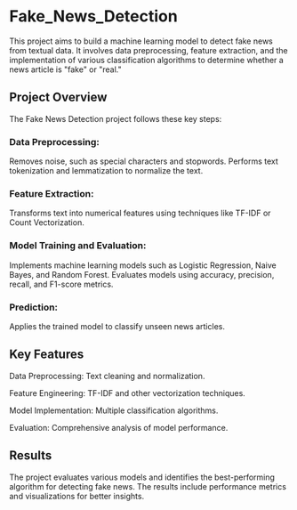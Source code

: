 # Fake_News_Detection
This project aims to build a machine learning model to detect fake news from textual data. It involves data preprocessing, feature extraction, and the implementation of various classification algorithms to determine whether a news article is "fake" or "real."

## Project Overview
The Fake News Detection project follows these key steps:

### Data Preprocessing:
Removes noise, such as special characters and stopwords.
Performs text tokenization and lemmatization to normalize the text.

### Feature Extraction:
Transforms text into numerical features using techniques like TF-IDF or Count Vectorization.

### Model Training and Evaluation:
Implements machine learning models such as Logistic Regression, Naive Bayes, and Random Forest.
Evaluates models using accuracy, precision, recall, and F1-score metrics.

### Prediction:
Applies the trained model to classify unseen news articles.

## Key Features
Data Preprocessing: Text cleaning and normalization.

Feature Engineering: TF-IDF and other vectorization techniques.

Model Implementation: Multiple classification algorithms.

Evaluation: Comprehensive analysis of model performance.

## Results
The project evaluates various models and identifies the best-performing algorithm for detecting fake news. The results include performance metrics and visualizations for better insights.
